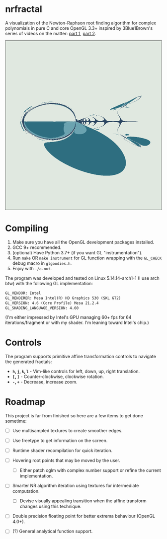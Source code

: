 # nrfractal

A visualization of the Newton-Raphson root finding algorithm for complex 
polynomials in pure C and core OpenGL 3.3+ inspired by 3Blue1Brown's
series of videos on the matter: 
[part 1](https://odysee.com/@3Blue1Brown:b/newton's-fractal-\(which-newton-knew:9), 
[part 2](https://odysee.com/@3Blue1Brown:b/where-newton-meets-mandelbrot:2).

![demo image](readme/20211104.png)

# Compiling

1. Make sure you have all the OpenGL development packages installed.
2. GCC 9+ recommended.
3. (optional) Have Python 3.7+ (if you want GL "instrumentation").
4. Run `make` OR `make instrument` for GL function wrapping with the
   `GL_CHECK` debug macro in `glgoodies.h`.
4. Enjoy with `./a.out`.

The program was developed and tested on Linux 5.14.14-arch1-1 (I use 
arch btw) with the following GL implementation:
```
GL_VENDOR: Intel
GL_RENDERER: Mesa Intel(R) HD Graphics 530 (SKL GT2)
GL_VERSION: 4.6 (Core Profile) Mesa 21.2.4
GL_SHADING_LANGUAGE_VERSION: 4.60
```

(I'm either impressed by Intel's GPU managing 60+ fps for 64
iterations/fragment or with my shader. I'm leaning toward Intel's 
chip.)

# Controls

The program supports primitive affine transformation controls to
navigate the generated fractals:

- **`h`, `j`, `k`, `l`** - Vim-like controls for left, down, up, right
  translation.
- **`[`, `]`** - Counter-clockwise, clockwise rotation.
- **`-`, `+`** - Decrease, increase zoom.

# Roadmap

This project is far from finished so here are a few items to get done
sometime:

- [ ] Use multisampled textures to create smoother edges.
- [ ] Use freetype to get information on the screen.
- [ ] Runtime shader recompilation for quick iteration.
- [ ] Hovering root points that may be moved by the user.
  - [ ] Either patch cglm with complex number support or refine 
        the current implementation.
- [ ] Smarter NR algorithm iteration using textures for intermediate
      computation.
  - [ ] Devise visually appealing transition when the affine
        transform changes using this technique.
- [ ] Double precision floating point for better extrema
      behaviour (OpenGL 4.0+).
- [ ] (?) General analytical function support.


